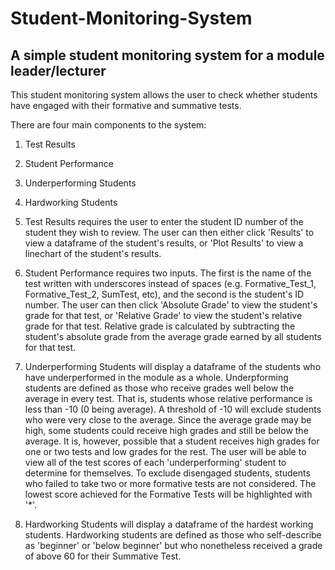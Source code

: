 # Student-Monitoring-System
## A simple student monitoring system for a module leader/lecturer

This student monitoring system allows the user to check whether students have engaged with their 
formative and summative tests.

There are four main components to the system:
1) Test Results
2) Student Performance
4) Underperforming Students
4) Hardworking Students

1) Test Results requires the user to enter the student ID number of the student they wish to review. The user can
then either click 'Results' to view a dataframe of the student's results, or 'Plot Results' to view a linechart
of the student's results.

2) Student Performance requires two inputs. The first is the name of the test written with underscores instead of 
spaces (e.g. Formative_Test_1, Formative_Test_2, SumTest, etc), and the second is the student's ID number. The user 
can then click 'Absolute Grade' to view the student's grade for that test, or 'Relative Grade' to view the student's relative grade
for that test. Relative grade is calculated by subtracting the student's absolute grade from the average grade earned 
by all students for that test. 

3) Underperforming Students will display a dataframe of the students who have underperformed in the module as a whole.
Underpforming students are defined as those who receive grades well below the average in every test. That is, students 
whose relative performance is less than -10 (0 being average). A threshold of -10 will exclude students who were very 
close to the average. Since the average grade may be high, some students could receive high grades and still be below 
the average. It is, however, possible that a student receives high grades for one or two tests and low grades for the rest. 
The user will be able to view all of the test scores of each 'underperforming' student to determine for themselves. 
To exclude disengaged students, students who failed to take two or more formative tests are not considered. The lowest
score achieved for the Formative Tests will be highlighted with '*'.

4) Hardworking Students will display a dataframe of the hardest working students. Hardworking 
students are defined as those who self-describe as 'beginner' or 'below beginner' but who nonetheless received a grade of 
above 60 for their Summative Test.
